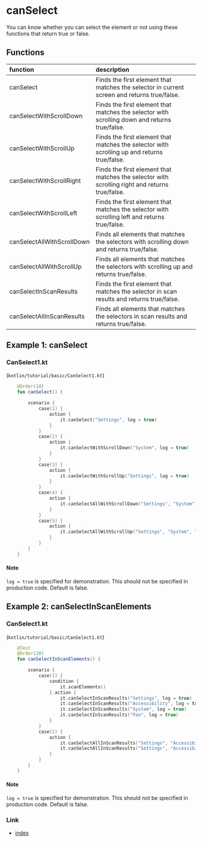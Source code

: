 # canSelect

You can know whether you can select the element or not using these functions that return true or false.

## Functions

| function                   | description                                                                                    |
|:---------------------------|:-----------------------------------------------------------------------------------------------|
| canSelect                  | Finds the first element that matches the selector in current screen and returns true/false.    |
| canSelectWithScrollDown    | Finds the first element that matches the selector with scrolling down and returns true/false.  |
| canSelectWithScrollUp      | Finds the first element that matches the selector with scrolling up and returns true/false.    |
| canSelectWithScrollRight   | Finds the first element that matches the selector with scrolling right and returns true/false. |
| canSelectWithScrollLeft    | Finds the first element that matches the selector with scrolling left and returns true/false.  |
| canSelectAllWithScrollDown | Finds all elements that matches the selectors with scrolling down and returns true/false.      |
| canSelectAllWithScrollUp   | Finds all elements that matches the selectors with scrolling up and returns true/false.        |
| canSelectInScanResults     | Finds the first element that matches the selector in scan results and returns true/false.      |
| canSelectAllInScanResults  | Finds all elements that matches the selectors in scan results and returns true/false.          |

## Example 1: canSelect

### CanSelect1.kt

(`kotlin/tutorial/basic/CanSelect1.kt`)

```kotlin
    @Order(10)
    fun canSelect() {

        scenario {
            case(1) {
                action {
                    it.canSelect("Settings", log = true)
                }
            }
            case(2) {
                action {
                    it.canSelectWithScrollDown("System", log = true)
                }
            }
            case(3) {
                action {
                    it.canSelectWithScrollUp("Settings", log = true)
                }
            }
            case(4) {
                action {
                    it.canSelectAllWithScrollDown("Settings", "System", log = true)
                }
            }
            case(5) {
                action {
                    it.canSelectAllWithScrollUp("Settings", "System", log = true)
                }
            }
        }
    }
```

#### Note

`log = true` is specified for demonstration. This should not be specified in production code. Default is false.

## Example 2: canSelectInScanElements

### CanSelect1.kt

(`kotlin/tutorial/basic/CanSelect1.kt`)

```kotlin
    @Test
    @Order(20)
    fun canSelectInScanElements() {

        scenario {
            case(1) {
                condition {
                    it.scanElements()
                }.action {
                    it.canSelectInScanResults("Settings", log = true)
                    it.canSelectInScanResults("Accessibility", log = true)
                    it.canSelectInScanResults("System", log = true)
                    it.canSelectInScanResults("Foo", log = true)
                }
            }
            case(2) {
                action {
                    it.canSelectAllInScanResults("Settings", "Accessibility", "System", log = true)
                    it.canSelectAllInScanResults("Settings", "Accessibility", "Foo", log = true)
                }
            }
        }
    }
```

#### Note

`log = true` is specified for demonstration. This should not be specified in production code. Default is false.

### Link

- [index](../../../index.md)
